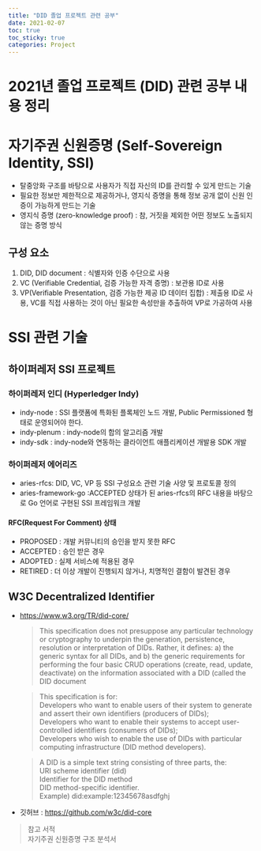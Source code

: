 ```yaml
---
title: "DID 졸업 프로젝트 관련 공부"
date: 2021-02-07
toc: true
toc_sticky: true
categories: Project
---
```

# 2021년 졸업 프로젝트 (DID) 관련 공부 내용 정리

# 자기주권 신원증명 (Self-Sovereign Identity, SSI)
- 탈중앙화 구조를 바탕으로 사용자가 직접 자신의 ID를 관리할 수 있게 만드는 기술
- 필요한 정보만 제한적으로 제공하거나, 영지식 증명을 통해 정보 공개 없이 신원 인증이 가능하게 만드는 기술
- 영지식 증명 (zero-knowledge proof) : 참, 거짓을 제외한 어떤 정보도 노출되지 않는 증명 방식

## 구성 요소
1. DID, DID document : 식별자와 인증 수단으로 사용
2. VC (Verifiable Credential, 검증 가능한 자격 증명) : 보관용 ID로 사용
3. VP(Verifiable Presentation, 검증 가능한 제공 ID 데이터 집합) : 제출용 ID로 사용,
   VC를 직접 사용하는 것이 아닌 필요한 속성만을 추출하여 VP로 가공하여 사용

# SSI 관련 기술

## 하이퍼레저 SSI 프로젝트
### 하이퍼레저 인디 (Hyperledger Indy)
- indy-node : SSI 플랫폼에 특화된 플록체인 노드 개발, Public Permissioned 형태로 운영되어야 한다.
- indy-plenum : indy-node의 합의 알고리즘 개발
- indy-sdk : indy-node와 연동하는 클라이언트 애플리케이션 개발용 SDK 개발

### 하이퍼레저 에어리즈
- aries-rfcs: DID, VC, VP 등 SSI 구성요소 관련 기술 사양 및 프로토콜 정의
- aries-framework-go :ACCEPTED 상태가 된 aries-rfcs의 RFC 내용을 바탕으로 Go 언어로 구현된 SSI 프레임워크 개발

#### RFC(Request For Comment) 상태
- PROPOSED : 개발 커뮤니티의 승인을 받지 못한 RFC
- ACCEPTED : 승인 받은 경우
- ADOPTED : 실제 서비스에 적용된 경우
- RETIRED : 더 이상 개발이 진행되지 않거나, 치명적인 결함이 발견된 경우


## W3C Decentralized Identifier

- https://www.w3.org/TR/did-core/


  > This specification does not presuppose any particular technology or cryptography to underpin the generation,
  > persistence, resolution or interpretation of DIDs. Rather, it defines: a) the generic syntax for all DIDs, and
  > b) the generic requirements for performing the four basic CRUD operations (create, read, update, deactivate) on
  > the information associated with a DID (called the DID document


  > This specification is for:   
  > Developers who want to enable users of their system to generate and assert their own identifiers (producers of DIDs);   
  > Developers who want to enable their systems to accept user-controlled identifiers (consumers of DIDs);   
  > Developers who wish to enable the use of DIDs with particular computing infrastructure (DID method developers).    

  > A DID is a simple text string consisting of three parts, the:   
  > URI scheme identifier (did)   
  > Identifier for the DID method   
  > DID method-specific identifier.   
  > Example) did:example:12345678asdfghj    


- 깃허브 : https://github.com/w3c/did-core










> 참고 서적   
> 자기주권 신원증명 구조 분석서